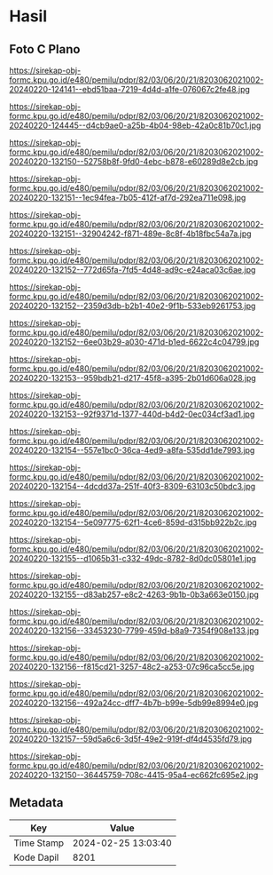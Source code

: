 # Hasil

## Foto C Plano

https://sirekap-obj-formc.kpu.go.id/e480/pemilu/pdpr/82/03/06/20/21/8203062021002-20240220-124141--ebd51baa-7219-4d4d-a1fe-076067c2fe48.jpg

https://sirekap-obj-formc.kpu.go.id/e480/pemilu/pdpr/82/03/06/20/21/8203062021002-20240220-124445--d4cb9ae0-a25b-4b04-98eb-42a0c81b70c1.jpg

https://sirekap-obj-formc.kpu.go.id/e480/pemilu/pdpr/82/03/06/20/21/8203062021002-20240220-132150--52758b8f-9fd0-4ebc-b878-e60289d8e2cb.jpg

https://sirekap-obj-formc.kpu.go.id/e480/pemilu/pdpr/82/03/06/20/21/8203062021002-20240220-132151--1ec94fea-7b05-412f-af7d-292ea711e098.jpg

https://sirekap-obj-formc.kpu.go.id/e480/pemilu/pdpr/82/03/06/20/21/8203062021002-20240220-132151--32904242-f871-489e-8c8f-4b18fbc54a7a.jpg

https://sirekap-obj-formc.kpu.go.id/e480/pemilu/pdpr/82/03/06/20/21/8203062021002-20240220-132152--772d65fa-7fd5-4d48-ad9c-e24aca03c6ae.jpg

https://sirekap-obj-formc.kpu.go.id/e480/pemilu/pdpr/82/03/06/20/21/8203062021002-20240220-132152--2359d3db-b2b1-40e2-9f1b-533eb9261753.jpg

https://sirekap-obj-formc.kpu.go.id/e480/pemilu/pdpr/82/03/06/20/21/8203062021002-20240220-132152--6ee03b29-a030-471d-b1ed-6622c4c04799.jpg

https://sirekap-obj-formc.kpu.go.id/e480/pemilu/pdpr/82/03/06/20/21/8203062021002-20240220-132153--959bdb21-d217-45f8-a395-2b01d606a028.jpg

https://sirekap-obj-formc.kpu.go.id/e480/pemilu/pdpr/82/03/06/20/21/8203062021002-20240220-132153--92f9371d-1377-440d-b4d2-0ec034cf3ad1.jpg

https://sirekap-obj-formc.kpu.go.id/e480/pemilu/pdpr/82/03/06/20/21/8203062021002-20240220-132154--557e1bc0-36ca-4ed9-a8fa-535dd1de7993.jpg

https://sirekap-obj-formc.kpu.go.id/e480/pemilu/pdpr/82/03/06/20/21/8203062021002-20240220-132154--4dcdd37a-251f-40f3-8309-63103c50bdc3.jpg

https://sirekap-obj-formc.kpu.go.id/e480/pemilu/pdpr/82/03/06/20/21/8203062021002-20240220-132154--5e097775-62f1-4ce6-859d-d315bb922b2c.jpg

https://sirekap-obj-formc.kpu.go.id/e480/pemilu/pdpr/82/03/06/20/21/8203062021002-20240220-132155--d1065b31-c332-49dc-8782-8d0dc05801e1.jpg

https://sirekap-obj-formc.kpu.go.id/e480/pemilu/pdpr/82/03/06/20/21/8203062021002-20240220-132155--d83ab257-e8c2-4263-9b1b-0b3a663e0150.jpg

https://sirekap-obj-formc.kpu.go.id/e480/pemilu/pdpr/82/03/06/20/21/8203062021002-20240220-132156--33453230-7799-459d-b8a9-7354f908e133.jpg

https://sirekap-obj-formc.kpu.go.id/e480/pemilu/pdpr/82/03/06/20/21/8203062021002-20240220-132156--f815cd21-3257-48c2-a253-07c96ca5cc5e.jpg

https://sirekap-obj-formc.kpu.go.id/e480/pemilu/pdpr/82/03/06/20/21/8203062021002-20240220-132156--492a24cc-dff7-4b7b-b99e-5db99e8994e0.jpg

https://sirekap-obj-formc.kpu.go.id/e480/pemilu/pdpr/82/03/06/20/21/8203062021002-20240220-132157--59d5a6c6-3d5f-49e2-919f-df4d4535fd79.jpg

https://sirekap-obj-formc.kpu.go.id/e480/pemilu/pdpr/82/03/06/20/21/8203062021002-20240220-132150--36445759-708c-4415-95a4-ec662fc695e2.jpg


## Metadata

| Key        | Value               |
| ---------- | ------------------- |
| Time Stamp | 2024-02-25 13:03:40 |
| Kode Dapil | 8201                |



